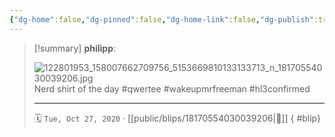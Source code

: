 ```yaml
---
{"dg-home":false,"dg-pinned":false,"dg-home-link":false,"dg-publish":true,"tags":["dgblip"],"disabled rules":["yaml-title","yaml-title-alias","file-name-heading"],"title":"philipp on instagram @ 2020-10-27","created-date":"2020-10-27T07:37:00","updated-date":"2025-05-02T17:46:24","dg-path":"blips/18170554030039206.md","permalink":"/blips/18170554030039206/","dgPassFrontmatter":true}
---
```


> [!summary] **philipp**:
>
> ![122801953_158007662709756_5153669810133133713_n_18170554030039206.jpg](/img/user/attachments/122801953_158007662709756_5153669810133133713_n_18170554030039206.jpg)
> Nerd shirt of the day #qwertee #wakeupmrfreeman #hl3confirmed
> - - -
>
> 🗓️ `Tue, Oct 27, 2020` · [[public/blips/18170554030039206\|🔗]]
{ #blip}


